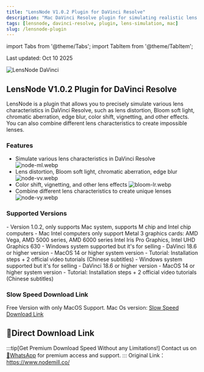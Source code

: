 ```yaml
---
title: "LensNode V1.0.2 Plugin for DaVinci Resolve"
description: "Mac DaVinci Resolve plugin for simulating realistic lens distortions, bloom, chromatic aberration, and other lens effects with Chinese tutorial videos."
tags: [lensnode, davinci-resolve, plugin, lens-simulation, mac]
slug: /lensnode-plugin
---
```


import Tabs from '@theme/Tabs';
import TabItem from '@theme/TabItem';

Last updated: Oct 10 2025

![LensNode DaVinci](https://list.ucards.store/d/img/node-ur.webp)


## LensNode V1.0.2 Plugin for DaVinci Resolve

LensNode is a plugin that allows you to precisely simulate various lens characteristics in DaVinci Resolve, such as lens distortion, Bloom soft light, chromatic aberration, edge blur, color shift, vignetting, and other effects. You can also combine different lens characteristics to create impossible lenses.

### Features

- Simulate various lens characteristics in DaVinci Resolve
  ![node-ml.webp](https://list.ucards.store/d/img/node-ml.webp)
- Lens distortion, Bloom soft light, chromatic aberration, edge blur
  ![node-vv.webp](https://list.ucards.store/d/img/node-vv.webp)
- Color shift, vignetting, and other lens effects
 ![bloom-lr.webp](https://list.ucards.store/d/img/bloom-lr.webp)
- Combine different lens characteristics to create unique lenses
![node-vy.webp](https://list.ucards.store/d/img/node-vy.webp)
### Supported Versions

<Tabs>
<TabItem value="mac" label="Mac">
- Version 1.0.2, only supports Mac system, supports M chip and Intel chip computers
- Mac Intel computers only support Metal 3 graphics cards: AMD Vega, AMD 5000 series, AMD 6000 series
Intel Iris Pro Graphics, Intel UHD Graphics 630
- Windows system supported but it's for selling
- DaVinci 18.6 or higher version    
- MacOS 14 or higher system version
- Tutorial: Installation steps + 2 official video tutorials (Chinese subtitles)
</TabItem>
<TabItem value="Windows" label="Windows">
- Windows system supported but it's for selling
- DaVinci 18.6 or higher version    
- MacOS 14 or higher system version
- Tutorial: Installation steps + 2 official video tutorials (Chinese subtitles)
</TabItem>
</Tabs>

### Slow Speed Download Link
Free Version with only MacOS Support.
Mac Os version:
[Slow Speed Download Link](https://list.neoxu.store/d/app/comp%20video/davinci/%E8%BE%BE%E8%8A%AC%E5%A5%87%E6%8F%92%E4%BB%B6%20LensNode%20v1.0.2%20Mac.dmg)

## 🚀Direct Download Link
:::tip[Get Premium Download Speed Without any Limitations!]
Contact us on [💬WhatsApp](https://wa.me/+8613237610083) for premium  access and support.
:::
Original Link：
https://www.nodemill.co/